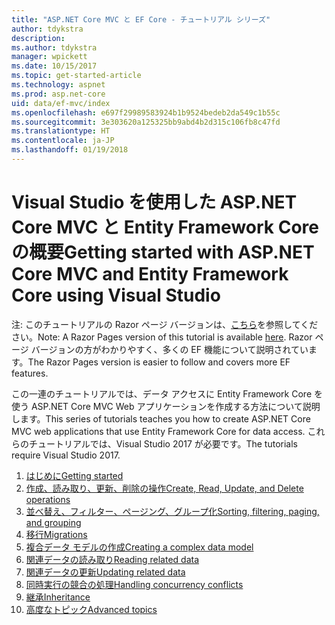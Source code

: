 ```yaml
---
title: "ASP.NET Core MVC と EF Core - チュートリアル シリーズ"
author: tdykstra
description: 
ms.author: tdykstra
manager: wpickett
ms.date: 10/15/2017
ms.topic: get-started-article
ms.technology: aspnet
ms.prod: asp.net-core
uid: data/ef-mvc/index
ms.openlocfilehash: e697f29989583924b1b9524bedeb2da549c1b55c
ms.sourcegitcommit: 3e303620a125325bb9abd4b2d315c106fb8c47fd
ms.translationtype: HT
ms.contentlocale: ja-JP
ms.lasthandoff: 01/19/2018
---
```

# <a name="getting-started-with-aspnet-core-mvc-and-entity-framework-core-using-visual-studio"></a><span data-ttu-id="577b9-102">Visual Studio を使用した ASP.NET Core MVC と Entity Framework Core の概要</span><span class="sxs-lookup"><span data-stu-id="577b9-102">Getting started with ASP.NET Core MVC and Entity Framework Core using Visual Studio</span></span>

<span data-ttu-id="577b9-103">注: このチュートリアルの Razor ページ バージョンは、[こちら](xref:data/ef-rp/intro)を参照してください。</span><span class="sxs-lookup"><span data-stu-id="577b9-103">Note: A Razor Pages version of this tutorial is available [here](xref:data/ef-rp/intro).</span></span> <span data-ttu-id="577b9-104">Razor ページ バージョンの方がわかりやすく、多くの EF 機能について説明されています。</span><span class="sxs-lookup"><span data-stu-id="577b9-104">The Razor Pages version is easier to follow and covers more EF features.</span></span>

<span data-ttu-id="577b9-105">この一連のチュートリアルでは、データ アクセスに Entity Framework Core を使う ASP.NET Core MVC Web アプリケーションを作成する方法について説明します。</span><span class="sxs-lookup"><span data-stu-id="577b9-105">This series of tutorials teaches you how to create ASP.NET Core MVC web applications that use Entity Framework Core for data access.</span></span> <span data-ttu-id="577b9-106">これらのチュートリアルでは、Visual Studio 2017 が必要です。</span><span class="sxs-lookup"><span data-stu-id="577b9-106">The tutorials require Visual Studio 2017.</span></span>

1. [<span data-ttu-id="577b9-107">はじめに</span><span class="sxs-lookup"><span data-stu-id="577b9-107">Getting started</span></span>](intro.md)
2. [<span data-ttu-id="577b9-108">作成、読み取り、更新、削除の操作</span><span class="sxs-lookup"><span data-stu-id="577b9-108">Create, Read, Update, and Delete operations</span></span>](crud.md)
3. [<span data-ttu-id="577b9-109">並べ替え、フィルター、ページング、グループ化</span><span class="sxs-lookup"><span data-stu-id="577b9-109">Sorting, filtering, paging, and grouping</span></span>](sort-filter-page.md)
4. [<span data-ttu-id="577b9-110">移行</span><span class="sxs-lookup"><span data-stu-id="577b9-110">Migrations</span></span>](migrations.md)
5. [<span data-ttu-id="577b9-111">複合データ モデルの作成</span><span class="sxs-lookup"><span data-stu-id="577b9-111">Creating a complex data model</span></span>](complex-data-model.md)
6. [<span data-ttu-id="577b9-112">関連データの読み取り</span><span class="sxs-lookup"><span data-stu-id="577b9-112">Reading related data</span></span>](read-related-data.md)
7. [<span data-ttu-id="577b9-113">関連データの更新</span><span class="sxs-lookup"><span data-stu-id="577b9-113">Updating related data</span></span>](update-related-data.md)
8. [<span data-ttu-id="577b9-114">同時実行の競合の処理</span><span class="sxs-lookup"><span data-stu-id="577b9-114">Handling concurrency conflicts</span></span>](concurrency.md)
9. [<span data-ttu-id="577b9-115">継承</span><span class="sxs-lookup"><span data-stu-id="577b9-115">Inheritance</span></span>](inheritance.md)
10. [<span data-ttu-id="577b9-116">高度なトピック</span><span class="sxs-lookup"><span data-stu-id="577b9-116">Advanced topics</span></span>](advanced.md)

